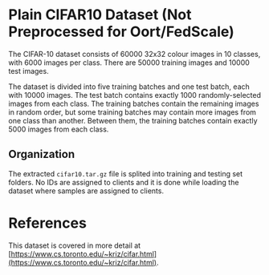 # Plain CIFAR10 Dataset (Not Preprocessed for Oort/FedScale)

The CIFAR-10 dataset consists of 60000 32x32 colour images in 10 classes, with 6000 images per class. There are 50000 training images and 10000 test images. 

The dataset is divided into five training batches and one test batch, each with 10000 images. The test batch contains exactly 1000 randomly-selected images from each class. The training batches contain the remaining images in random order, but some training batches may contain more images from one class than another. Between them, the training batches contain exactly 5000 images from each class. 

## Organization

The extracted `cifar10.tar.gz` file is splited into training and testing set folders. No IDs are assigned to clients and it is done while loading the dataset where samples are assigned to clients. 

# References
This dataset is covered in more detail at [https://www.cs.toronto.edu/~kriz/cifar.html](https://www.cs.toronto.edu/~kriz/cifar.html).